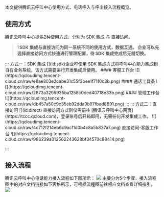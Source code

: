 本文提供腾讯云呼叫中心使用方式、电话呼入与呼出接入流程概览。

## 使用方式
腾讯云呼叫中心提供2种使用方式，分别为 [SDK 集成 ](#sdk)与 [直接访问](#direct)。

>?**SDK 集成与直接访问为同一系统不同的使用方式，数据互通。
>企业可以先选择直接访问方式快速进行管理配置，待 SDK 集成完成后无缝切换。**

<dx-tabs>
::: 方式一：SDK 集成
[](id:sdk)企业可使用 SDK 集成方式将呼叫中心能力集成到自有业务系统，该方式需要进行开发集成后使用。
#### 客服工作台
![](https://qcloudimg.tencent-cloud.cn/raw/e8ae803e2cabe31c55f3bee1f7110c3b.png)
#### 通话工具条
![](https://qcloudimg.tencent-cloud.cn/raw/2873a3295935ba1258c0ded40718e33b.png)
#### 管理工作台
![](https://qcloudimg.tencent-cloud.cn/raw/db457a50c9c35eb92dda9b97fbed8891.png)
:::
::: 方式二：直接访问
[](id:direct)
直接访问方式则仅需前往 [腾讯云呼叫中心网页](https://tccc.qcloud.com)，登录账号后开箱即用，无需任何开发集成工作。
![](https://qcloudimg.tencent-cloud.cn/raw/4c712f214eb6c9acf1d0b4c8a5b827a7.png)
直接访问-客服工作台
![](https://qcloudimg.tencent-cloud.cn/raw/986239a312562243628bf34570c88414.png)

:::
</dx-tabs>

## 接入流程
腾讯云呼叫中心电话能力接入流程如下图所示：
![](https://qcloudimg.tencent-cloud.cn/raw/5df77bda39fa3186b4c9886e10406509.png)
主要分为5个步骤，接入流程图中的对应文档链接如下表格所示，可根据流程图前往相应文档查看详细指引。
![](https://qcloudimg.tencent-cloud.cn/raw/c44ed0a328f76263c2f13cfbdb9fa7d2.png)
